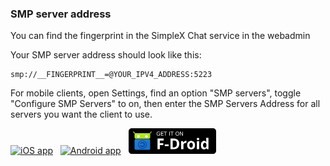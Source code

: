 ### SMP server address

You can find the fingerprint in the SimpleX Chat service in the webadmin

Your SMP server address should look like this:

```
smp://__FINGERPRINT__=@YOUR_IPV4_ADDRESS:5223
```

For mobile clients, open Settings, find an option "SMP servers", toggle "Configure SMP Servers" to on, then enter the SMP Servers Address for all servers you want the client to use.

[<img src="https://github.com/simplex-chat/.github/blob/master/profile/images/apple_store.svg" alt="iOS app" height="42">](https://apps.apple.com/us/app/simplex-chat/id1605771084)
&nbsp;
[![Android app](https://github.com/simplex-chat/.github/blob/master/profile/images/google_play.svg)](https://play.google.com/store/apps/details?id=chat.simplex.app)
&nbsp;
[<img src="https://github.com/simplex-chat/.github/blob/master/profile/images/f_droid.svg" alt="F-Droid" height="41">](https://app.simplex.chat)
&nbsp;
